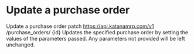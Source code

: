# Update a purchase order

Update a purchase order patch https://api.katanamrp.com/v1 /purchase_orders/ {id}
Updates the specified purchase order by setting the values of the parameters passed. Any
parameters not provided will be left unchanged.
